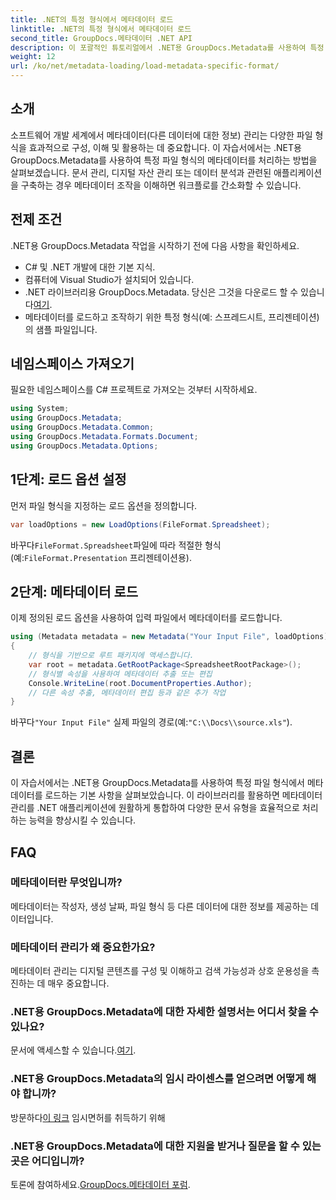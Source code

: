 ```yaml
---
title: .NET의 특정 형식에서 메타데이터 로드
linktitle: .NET의 특정 형식에서 메타데이터 로드
second_title: GroupDocs.메타데이터 .NET API
description: 이 포괄적인 튜토리얼에서 .NET용 GroupDocs.Metadata를 사용하여 특정 파일 형식에서 메타데이터를 로드하는 방법을 알아보세요.
weight: 12
url: /ko/net/metadata-loading/load-metadata-specific-format/
---
```

## 소개
소프트웨어 개발 세계에서 메타데이터(다른 데이터에 대한 정보) 관리는 다양한 파일 형식을 효과적으로 구성, 이해 및 활용하는 데 중요합니다. 이 자습서에서는 .NET용 GroupDocs.Metadata를 사용하여 특정 파일 형식의 메타데이터를 처리하는 방법을 살펴보겠습니다. 문서 관리, 디지털 자산 관리 또는 데이터 분석과 관련된 애플리케이션을 구축하는 경우 메타데이터 조작을 이해하면 워크플로를 간소화할 수 있습니다.
## 전제 조건
.NET용 GroupDocs.Metadata 작업을 시작하기 전에 다음 사항을 확인하세요.
- C# 및 .NET 개발에 대한 기본 지식.
- 컴퓨터에 Visual Studio가 설치되어 있습니다.
-  .NET 라이브러리용 GroupDocs.Metadata. 당신은 그것을 다운로드 할 수 있습니다[여기](https://releases.groupdocs.com/metadata/net/).
- 메타데이터를 로드하고 조작하기 위한 특정 형식(예: 스프레드시트, 프리젠테이션)의 샘플 파일입니다.

## 네임스페이스 가져오기
필요한 네임스페이스를 C# 프로젝트로 가져오는 것부터 시작하세요.
```csharp
using System;
using GroupDocs.Metadata;
using GroupDocs.Metadata.Common;
using GroupDocs.Metadata.Formats.Document;
using GroupDocs.Metadata.Options;
```

## 1단계: 로드 옵션 설정
먼저 파일 형식을 지정하는 로드 옵션을 정의합니다.
```csharp
var loadOptions = new LoadOptions(FileFormat.Spreadsheet);
```
 바꾸다`FileFormat.Spreadsheet`파일에 따라 적절한 형식(예:`FileFormat.Presentation` 프리젠테이션용).
## 2단계: 메타데이터 로드
이제 정의된 로드 옵션을 사용하여 입력 파일에서 메타데이터를 로드합니다.
```csharp
using (Metadata metadata = new Metadata("Your Input File", loadOptions))
{
    // 형식을 기반으로 루트 패키지에 액세스합니다.
    var root = metadata.GetRootPackage<SpreadsheetRootPackage>();
    // 형식별 속성을 사용하여 메타데이터 추출 또는 편집
    Console.WriteLine(root.DocumentProperties.Author);
    // 다른 속성 추출, 메타데이터 편집 등과 같은 추가 작업
}
```
 바꾸다`"Your Input File"` 실제 파일의 경로(예:`"C:\\Docs\\source.xls"`).

## 결론
이 자습서에서는 .NET용 GroupDocs.Metadata를 사용하여 특정 파일 형식에서 메타데이터를 로드하는 기본 사항을 살펴보았습니다. 이 라이브러리를 활용하면 메타데이터 관리를 .NET 애플리케이션에 원활하게 통합하여 다양한 문서 유형을 효율적으로 처리하는 능력을 향상시킬 수 있습니다.

## FAQ
### 메타데이터란 무엇입니까?
메타데이터는 작성자, 생성 날짜, 파일 형식 등 다른 데이터에 대한 정보를 제공하는 데이터입니다.
### 메타데이터 관리가 왜 중요한가요?
메타데이터 관리는 디지털 콘텐츠를 구성 및 이해하고 검색 가능성과 상호 운용성을 촉진하는 데 매우 중요합니다.
### .NET용 GroupDocs.Metadata에 대한 자세한 설명서는 어디서 찾을 수 있나요?
 문서에 액세스할 수 있습니다.[여기](https://tutorials.groupdocs.com/metadata/net/).
### .NET용 GroupDocs.Metadata의 임시 라이센스를 얻으려면 어떻게 해야 합니까?
 방문하다[이 링크](https://purchase.groupdocs.com/temporary-license/) 임시면허를 취득하기 위해
### .NET용 GroupDocs.Metadata에 대한 지원을 받거나 질문을 할 수 있는 곳은 어디입니까?
 토론에 참여하세요.[GroupDocs.메타데이터 포럼](https://forum.groupdocs.com/c/metadata/14).